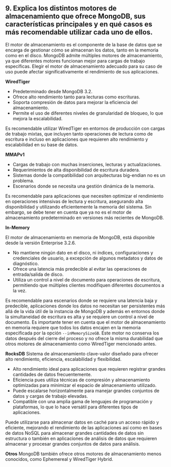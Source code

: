 ## 9. Explica los distintos motores de almacenamiento que ofrece MongoDB, sus características principales y en qué casos es más recomendable utilizar cada uno de ellos.

El motor de almacenamiento es el componente de la base de datos que se encarga de gestionar cómo se almacenan los datos, tanto en la memoria como en el disco.
MongoDB admite múltiples motores de almacenamiento, ya que diferentes motores funcionan mejor para cargas de trabajo específicas. Elegir el motor de almacenamiento adecuado para su caso de uso puede afectar significativamente el rendimiento de sus aplicaciones.


**WiredTiger**

- Predeterminado desde MongoDB 3.2.
- Ofrece alto rendimiento tanto para lecturas como escrituras.
- Soporta compresión de datos para mejorar la eficiencia del almacenamiento.
- Permite el uso de diferentes niveles de granularidad de bloqueo, lo que mejora la escalabilidad.

Es recomendable utilizar WiredTiger en entornos de producción con cargas de trabajo mixtas, que incluyen tanto operaciones de lectura como de escritura e incluso en aplicaciones que requieren alto rendimiento y escalabilidad en su base de datos.

**MMAPv1**

- Cargas de trabajo con muchas inserciones, lecturas y actualizaciones.
- Requerimientos de alta disponibilidad de escritura duradera.
- Sistemas donde la compatibilidad con arquitecturas big-endian no es un problema.
- Escenarios donde se necesita una gestión dinámica de la memoria.

Es recomendable para aplicaciones que necesiten optimizar el rendimiento en operaciones intensivas de lectura y escritura, asegurando alta disponibilidad y utilizando eficientemente la memoria del sistema. Sin embargo, se debe tener en cuenta que ya no es el motor de almacenamiento predeterminado en versiones más recientes de MongoDB.

**In-Memory**

El motor de almacenamiento en memoria de MongoDB, está disponible desde la versión Enterprise 3.2.6.

- No mantiene ningún dato en el disco, ni índices, configuraciones y credenciales de usuario, a excepción de algunos metadatos y datos de diagnóstico.
- Ofrece una latencia más predecible al evitar las operaciones de entrada/salida de disco.
- Utiliza un control a nivel de documento para operaciones de escritura, permitiendo que múltiples clientes modifiquen diferentes documentos a la vez.

Es recomendable para escenarios donde se requiere una latencia baja y predecible, aplicaciones donde los datos no necesitan ser persistentes más allá de la vida útil de la instancia de MongoDB y además en entornos donde la simultaneidad de escritura es alta y se requiere un control a nivel de documento.
Es importante tener en cuenta que el motor de almacenamiento en memoria requiere que todos los datos encajen en la memoria especificada por la opción `--inMemorySizeGB`. Este motor no conserva los datos después del cierre del proceso y no ofrece la misma durabilidad que otros motores de almacenamiento como WiredTiger mencionado antes.

**RocksDB**
Sistema de almacenamiento clave-valor diseñado para ofrecer alto rendimiento, eficiencia, escalabilidad y flexibilidad.

- Alto rendimiento ideal para aplicaciones que requieren registrar grandes cantidades de datos frecuentemente.
- Eficiencia pues utiliza técnicas de compresión y almacenamiento optimizadas para minimizar el espacio de almacenamiento utilizado.
- Puede escalarse horizontalmente para manejar grandes conjuntos de datos y cargas de trabajo elevadas.
- Compatible con una amplia gama de lenguajes de programación y plataformas, lo que lo hace versátil para diferentes tipos de aplicaciones.

Puede utilizarse para almacenar datos en caché para un acceso rápido y eficiente, mejorando el rendimiento de las aplicaciones así como en bases de datos NoSQL para almacenar grandes cantidades de datos sin estructura o también en aplicaciones de análisis de datos que requieren almacenar y procesar grandes conjuntos de datos para análisis.

**Otros**
MongoDB también ofrece otros motores de almacenamiento menos conocidos, como Ephemereal y WiredTiger Hybrid.